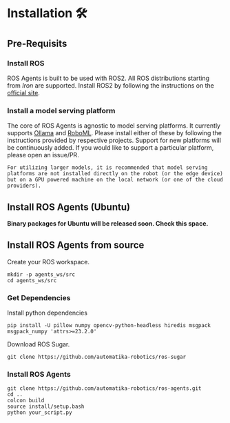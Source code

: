 # Installation 🛠️

## Pre-Requisits

### Install ROS

ROS Agents is built to be used with ROS2. All ROS distributions starting from _Iron_ are supported. Install ROS2 by following the instructions on the [official site](https://docs.ros.org/en/iron/Installation.html).

### Install a model serving platform

The core of ROS Agents is agnostic to model serving platforms. It currently supports [Ollama](https://ollama.com) and [RoboML](https://github.com/automatika-robotics/RoboML). Please install either of these by following the instructions provided by respective projects. Support for new platforms will be continuously added. If you would like to support a particular platform, please open an issue/PR.

```{tip}
For utilizing larger models, it is recommended that model serving platforms are not installed directly on the robot (or the edge device) but on a GPU powered machine on the local network (or one of the cloud providers).
```

## Install ROS Agents (Ubuntu)

**Binary packages for Ubuntu will be released soon. Check this space.**

## Install ROS Agents from source

Create your ROS workspace.
```shell
mkdir -p agents_ws/src
cd agents_ws/src
```
### Get Dependencies

Install python dependencies
```shell
pip install -U pillow numpy opencv-python-headless hiredis msgpack msgpack_numpy 'attrs>=23.2.0'
```

Download ROS Sugar.
```shell
git clone https://github.com/automatika-robotics/ros-sugar
```
### Install ROS Agents
```shell
git clone https://github.com/automatika-robotics/ros-agents.git
cd ..
colcon build
source install/setup.bash
python your_script.py
```
